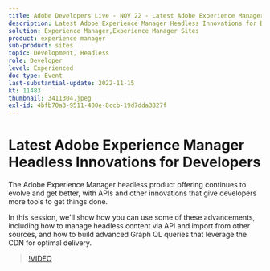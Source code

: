 ```yaml
---
title: Adobe Developers Live - NOV 22 - Latest Adobe Experience Manager Headless Innovations for Developers
description: Latest Adobe Experience Manager Headless Innovations for DevelopersThe Adobe Experience Manager headless product offering continues to evolve and get better, with APIs and other innovations that give developers more tools to get things done.In this session, we'll show how you can use some of these advancements, including how to manage headless content via API and import from other sources, and how to build advanced Graph QL queries that leverage the CDN for optimal delivery.
solution: Experience Manager,Experience Manager Sites
product: experience manager
sub-product: sites
topic: Development, Headless
role: Developer
level: Experienced
doc-type: Event
last-substantial-update: 2022-11-15
kt: 11483
thumbnail: 3411304.jpeg
exl-id: 4bfb70a3-9511-400e-8ccb-19d7dda3827f
---
```

# Latest Adobe Experience Manager Headless Innovations for Developers

The Adobe Experience Manager headless product offering continues to evolve and get better, with APIs and other innovations that give developers more tools to get things done.

In this session, we'll show how you can use some of these advancements, including how to manage headless content via API and import from other sources, and how to build advanced Graph QL queries that leverage the CDN for optimal delivery.

>[!VIDEO](https://video.tv.adobe.com/v/3411304/?quality=12&learn=on)
